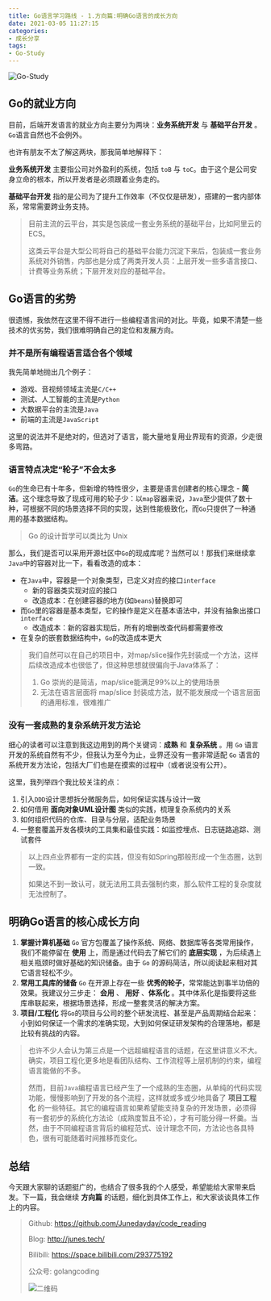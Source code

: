 ```yaml
---
title: Go语言学习路线 - 1.方向篇:明确Go语言的成长方向
date: 2021-03-05 11:27:15
categories: 
- 成长分享
tags:
- Go-Study
---
```


![Go-Study](https://i.loli.net/2021/02/28/BnVH86E5owhsaFd.jpg)



## Go的就业方向

目前，后端开发语言的就业方向主要分为两块：**业务系统开发** 与 **基础平台开发** 。`Go`语言自然也不会例外。

也许有朋友不太了解这两块，那我简单地解释下：

**业务系统开发** 主要指公司对外盈利的系统，包括 `toB` 与 `toC`。由于这个是公司安身立命的根本，所以开发者是必须跟着业务走的。

**基础平台开发** 指的是公司为了提升工作效率（不仅仅是研发），搭建的一套内部体系，常常需要跨业务支持。

> 目前主流的云平台，其实是包装成一套业务系统的基础平台，比如阿里云的ECS。
>
> 这类云平台是大型公司将自己的基础平台能力沉淀下来后，包装成一套业务系统对外销售，内部也是分成了两类开发人员：上层开发一些多语言接口、计费等业务系统；下层开发对应的基础平台。



## Go语言的劣势

很遗憾，我依然在这里不得不进行一些编程语言间的对比。毕竟，如果不清楚一些技术的优劣势，我们很难明确自己的定位和发展方向。

### 并不是所有编程语言适合各个领域

我先简单地抛出几个例子：

- 游戏、音视频领域主流是`C/C++`
- 测试、人工智能的主流是`Python`
- 大数据平台的主流是`Java`
- 前端的主流是`JavaScript`

这里的说法并不是绝对的，但选对了语言，能大量地复用业界现有的资源，少走很多弯路。

### 语言特点决定“轮子”不会太多

`Go`的生命已有十年多，但新增的特性很少，主要是语言创建者的核心理念 - **简洁**。这个理念导致了现成可用的轮子少：以`map`容器来说，`Java`至少提供了数十种，可根据不同的场景选择不同的实现，达到性能极致化，而`Go`只提供了一种通用的基本数据结构。

> Go 的设计哲学可以类比为 Unix 

那么，我们是否可以采用开源社区中`Go`的现成库呢？当然可以！那我们来继续拿`Java`中的容器对比一下，看看改造的成本：

- 在`Java`中，容器是一个对象类型，已定义对应的接口`interface`
  - 新的容器类实现对应的接口
  - 改造成本：在创建容器的地方(如`beans`)替换即可
- 而`Go`里的容器是基本类型，它的操作是定义在基本语法中，并没有抽象出接口`interface`
  - 改造成本：新的容器实现后，所有的增删改查代码都需要修改
- 在复杂的嵌套数据结构中，`Go`的改造成本更大

> 我们自然可以在自己的项目中，对map/slice操作先封装成一个方法，这样后续改造成本也很低了，但这种思想就很偏向于Java体系了：
>
> 1. Go 崇尚的是简洁，map/slice能满足99%以上的使用场景
> 2. 无法在语言层面将 map/slice 封装成方法，就不能发展成一个语言层面的通用标准，很难推广

### 没有一套成熟的复杂系统开发方法论

细心的读者可以注意到我这边用到的两个关键词：**成熟** 和 **复杂系统** 。用 `Go` 语言开发的系统自然有不少，但我认为至今为止，业界还没有一套非常适配 `Go` 语言的系统开发方法论，包括大厂们也是在摸索的过程中（或者说没有公开）。

这里，我列举四个我比较关注的点：

1. 引入`DDD`设计思想拆分微服务后，如何保证实践与设计一致
2. 如何借用 **面向对象UML设计图** 类似的实践，梳理复杂系统内的关系
3. 如何组织代码的仓库、目录与分层，适配业务场景
4. 一整套覆盖开发各模块的工具集和最佳实践：如监控埋点、日志链路追踪、测试套件

> 以上四点业界都有一定的实践，但没有如Spring那般形成一个生态圈，达到一致。
>
> 如果达不到一致认可，就无法用工具去强制约束，那么软件工程的复杂度就无法控制了。



## 明确Go语言的核心成长方向

1. **掌握计算机基础** `Go` 官方包覆盖了操作系统、网络、数据库等各类常用操作，我们不能停留在 **使用** 上，而是通过代码去了解它们的 **底层实现** ，为后续遇上相关瓶颈时做好基础的知识储备。由于 `Go` 的源码简洁，所以阅读起来相对其它语言轻松不少。
2. **常用工具库的储备** `Go` 在开源上存在一些 **优秀的轮子**，常常能达到事半功倍的效果。我建议分三步走： **会用** 、 **用好** 、**体系化** 。其中体系化是指要将这些库串联起来，根据场景选择，形成一整套灵活的解决方案。
3. **项目/工程化** 将`Go`的项目与公司的整个研发流程、甚至是产品周期结合起来：小到如何保证一个需求的准确实现，大到如何保证研发架构的合理落地，都是比较有挑战的内容。

> 也许不少人会认为第三点是一个远超编程语言的话题，在这里讲意义不大。确实，项目工程化更多地是看团队结构、工作流程等上层机制的约束，编程语言能做的不多。
>
> 然而，目前`Java`编程语言已经产生了一个成熟的生态圈，从单纯的代码实现功能，慢慢影响到了开发的各个流程，这样就或多或少地具备了 **项目工程化** 的一些特征。其它的编程语言如果希望能支持复杂的开发场景，必须得有一套初步的系统化方法论（成熟度暂且不论），才有可能分得一杯羹。当然，由于不同编程语言背后的编程范式、设计理念不同，方法论也各具特色，很有可能随着时间推移而变化。



## 总结

今天跟大家聊的话题挺广的，也结合了很多我的个人感受，希望能给大家带来启发。下一篇，我会继续 **方向篇** 的话题，细化到具体工作上，和大家谈谈具体工作上的内容。



> Github: https://github.com/Junedayday/code_reading
>
> Blog: http://junes.tech/
>
> Bilibili: https://space.bilibili.com/293775192
>
> 公众号: golangcoding
>
>  ![二维码](https://i.loli.net/2021/02/28/RPzy7Hjc9GZ8I3e.jpg)

